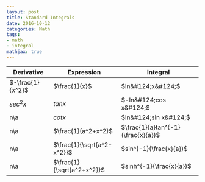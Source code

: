 ```yaml
---
layout: post
title: Standard Integrals
date: 2016-10-12
categories: Math
tags: 
- math
- integral
mathjax: true
---
```


| Derivative  | Expression | Integral |
| ----------- | ---------- | -------- |
| $-\frac{1}{x^2}$ | $\frac{1}{x}$ | $ln&#124;x&#124;$ |
| $sec^2x$ | $tan x$ | $-ln&#124;cos x&#124;$ |
| n\a | $cot x$ | $ln&#124;sin x&#124;$|
| n\a | $\frac{1}{a^2+x^2}$ | $\frac{1}{a}tan^{-1}(\frac{x}{a})$ |
| n\a | $\frac{1}{\sqrt{a^2-x^2}}$ | $sin^{-1}(\frac{x}{a})$ |
| n\a | $\frac{1}{\sqrt{a^2+x^2}}$ | $sinh^{-1}(\frac{x}{a})$ |